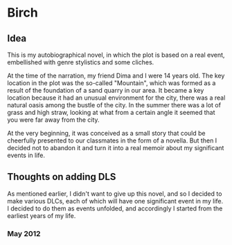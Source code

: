 # Birch

## Idea

This is my autobiographical novel, in which the plot is based on a real event, embellished with genre stylistics and some cliches.

At the time of the narration, my friend Dima and I were 14 years old. The key location in the plot was the so-called "Mountain", which was formed as a result of the foundation of a sand quarry in our area. It became a key location because it had an unusual environment for the city, there was a real natural oasis among the bustle of the city. In the summer there was a lot of grass and high straw, looking at what from a certain angle it seemed that you were far away from the city.

At the very beginning, it was conceived as a small story that could be cheerfully presented to our classmates in the form of a novella. But then I decided not to abandon it and turn it into a real memoir about my significant events in life.

## Thoughts on adding DLS

As mentioned earlier, I didn't want to give up this novel, and so I decided to make various DLCs, each of which will have one significant event in my life. I decided to do them as events unfolded, and accordingly I started from the earliest years of my life.

### May 2012
